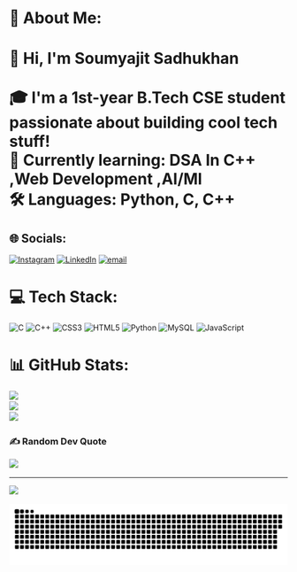 # 💫 About Me:
# 👋 Hi, I'm Soumyajit Sadhukhan<br><br>🎓 I'm a 1st-year B.Tech CSE student passionate about building cool tech stuff!  <br>🌱 Currently learning:  DSA In C++ ,Web Development ,AI/Ml<br> 🛠  Languages: Python, C, C++<br>


## 🌐 Socials:
[![Instagram](https://img.shields.io/badge/Instagram-%23E4405F.svg?logo=Instagram&logoColor=white)](https://instagram.com/soumyajit.io) [![LinkedIn](https://img.shields.io/badge/LinkedIn-%230077B5.svg?logo=linkedin&logoColor=white)](https://linkedin.com/in/soumyajit-sadhukhan) [![email](https://img.shields.io/badge/Email-D14836?logo=gmail&logoColor=white)](mailto:soumyajit010805@gmail.com) 

# 💻 Tech Stack:
![C](https://img.shields.io/badge/c-%2300599C.svg?style=for-the-badge&logo=c&logoColor=white) ![C++](https://img.shields.io/badge/c++-%2300599C.svg?style=for-the-badge&logo=c%2B%2B&logoColor=white) ![CSS3](https://img.shields.io/badge/css3-%231572B6.svg?style=for-the-badge&logo=css3&logoColor=white) ![HTML5](https://img.shields.io/badge/html5-%23E34F26.svg?style=for-the-badge&logo=html5&logoColor=white) ![Python](https://img.shields.io/badge/python-3670A0?style=for-the-badge&logo=python&logoColor=ffdd54) ![MySQL](https://img.shields.io/badge/mysql-4479A1.svg?style=for-the-badge&logo=mysql&logoColor=white) ![JavaScript](https://img.shields.io/badge/javascript-%23323330.svg?style=for-the-badge&logo=javascript&logoColor=%23F7DF1E)
# 📊 GitHub Stats:
![](https://github-readme-stats.vercel.app/api?username=soumyajit-io&theme=dark&hide_border=false&include_all_commits=false&count_private=false)<br/>
![](https://nirzak-streak-stats.vercel.app/?user=soumyajit-io&theme=dark&hide_border=false)<br/>
![](https://github-readme-stats.vercel.app/api/top-langs/?username=soumyajit-io&theme=dark&hide_border=false&include_all_commits=false&count_private=false&layout=compact)

### ✍ Random Dev Quote
![](https://quotes-github-readme.vercel.app/api?type=horizontal&theme=radical)

---
[![](https://visitcount.itsvg.in/api?id=Soumyajit-io&icon=0&color=0)](https://visitcount.itsvg.in)

<picture>
  <source media="(prefers-color-scheme: dark)" srcset="https://raw.githubusercontent.com/Soumyajit-io/Soumyajit-io/output/github-snake-dark.svg" />
  <source media="(prefers-color-scheme: light)" srcset="https://raw.githubusercontent.com/Soumyajit-io/Soumyajit-io/output/github-snake.svg" />
  <img alt="github-snake" src="https://raw.githubusercontent.com/Soumyajit-io/Soumyajit-io/output/github-snake.svg" />
</picture>

